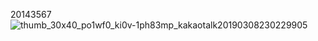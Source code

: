 20143567 
![thumb_30x40_po1wf0_ki0v-1ph83mp_kakaotalk20190308230229905](https://user-images.githubusercontent.com/19207256/54033987-241c3000-41f9-11e9-9365-1ed16d358a72.jpg)
